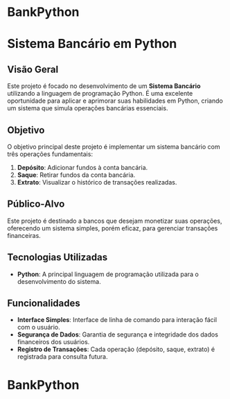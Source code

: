 # BankPython
# Sistema Bancário em Python

## Visão Geral
Este projeto é focado no desenvolvimento de um **Sistema Bancário** utilizando a linguagem de programação Python. É uma excelente oportunidade para aplicar e aprimorar suas habilidades em Python, criando um sistema que simula operações bancárias essenciais.

## Objetivo
O objetivo principal deste projeto é implementar um sistema bancário com três operações fundamentais:
1. **Depósito**: Adicionar fundos à conta bancária.
2. **Saque**: Retirar fundos da conta bancária.
3. **Extrato**: Visualizar o histórico de transações realizadas.

## Público-Alvo
Este projeto é destinado a bancos que desejam monetizar suas operações, oferecendo um sistema simples, porém eficaz, para gerenciar transações financeiras.

## Tecnologias Utilizadas
- **Python**: A principal linguagem de programação utilizada para o desenvolvimento do sistema.

## Funcionalidades
- **Interface Simples**: Interface de linha de comando para interação fácil com o usuário.
- **Segurança de Dados**: Garantia de segurança e integridade dos dados financeiros dos usuários.
- **Registro de Transações**: Cada operação (depósito, saque, extrato) é registrada para consulta futura.

# BankPython
